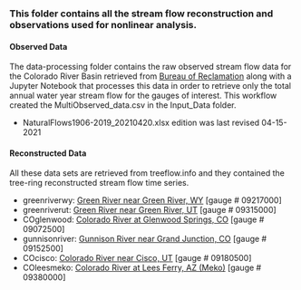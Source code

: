 ### This folder contains all the stream flow reconstruction and observations used for nonlinear analysis.

#### Observed Data

The data-processing folder contains the raw observed stream flow data for the Colorado River Basin retrieved from [Bureau of Reclamation](https://www.usbr.gov/lc/region/g4000/NaturalFlow/current.html) along with a Jupyter Notebook that processes this data in order to retrieve only the total annual water year stream flow for the gauges of interest. This workflow created the MultiObserved_data.csv in the Input_Data folder. 

 - NaturalFlows1906-2019_20210420.xlsx edition was last revised 04-15-2021
 
#### Reconstructed Data
All these data sets are retrieved from treeflow.info and they contained the tree-ring reconstructed stream flow time series. 
 - greenriverwy: [Green River near Green River, WY](https://www.treeflow.info/content/green-river-near-green-river-wy) [gauge # 09217000] 
 - greenriverut: [Green River near Green River, UT](https://www.treeflow.info/content/green-river-green-river-ut) [gauge # 09315000] 
 - COglenwood: [Colorado River at Glenwood Springs, CO](https://www.treeflow.info/content/colorado-river-glenwood-springs-co) [gauge # 09072500] 
 - gunnisonriver: [Gunnison River near Grand Junction, CO](https://www.treeflow.info/content/gunnison-river-near-grand-junction-co) [gauge # 09152500] 
 - COcisco: [Colorado River near Cisco, UT]( https://www.treeflow.info/content/colorado-river-near-cisco-ut) [gauge # 09180500] 
 - COleesmeko: [Colorado River at Lees Ferry, AZ (Meko)](https://www.treeflow.info/content/colorado-r-lees-ferry-az-meko) [gauge # 09380000] 
